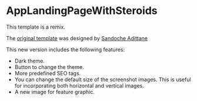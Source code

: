 # AppLandingPageWithSteroids
This template is a remix.

The [original template](https://github.com/sandoche/Mobile-app-landingpage-template) was designed by [Sandoche Adittane](https://www.sandoche.com/)

This new version includes the following features:
- Dark theme.
- Button to change the theme.
- More predefined SEO tags.
- You can change the default size of the screenshot images. This is useful for incorporating both horizontal and vertical images.
- A new image for feature graphic.
